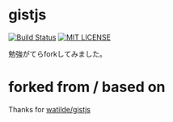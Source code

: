# gistjs

[![Build Status](https://travis-ci.org/sfpgmr/gistjs.svg?branch=master)](https://travis-ci.org/sfpgmr/gistjs)
[![MIT LICENSE](http://img.shields.io/badge/license-MIT-brightgreen.svg)](https://github.com/watilde/chest/blob/master/LICENSE)

勉強がてらforkしてみました。

# forked from / based on
Thanks for [watilde/gistjs](https://github.com/watilde/gistjs)
